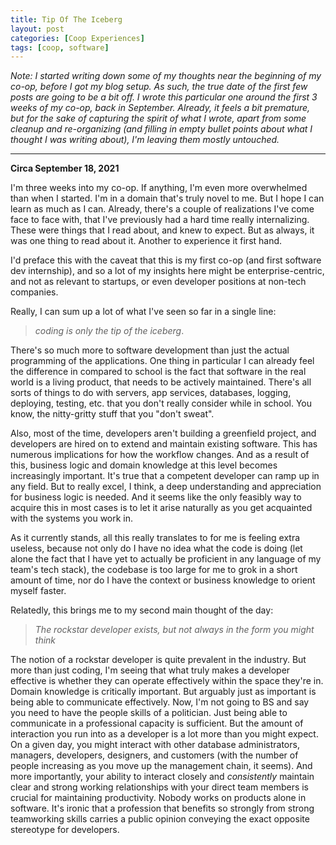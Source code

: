 ```yaml
---
title: Tip Of The Iceberg
layout: post
categories: [Coop Experiences]
tags: [coop, software]
---
```


*Note: I started writing down some of my thoughts near the beginning of my co-op, before I got my blog setup. As such, the true date of the first few posts are going to be a bit off. I wrote this particular one around the first 3 weeks of my co-op, back in September. Already, it feels a bit premature, but for the sake of capturing the spirit of what I wrote, apart from some cleanup and re-organizing (and filling in empty bullet points about what I thought I was writing about), I'm leaving them mostly untouched.*

-----
**Circa September 18, 2021**

I'm three weeks into my co-op. If anything, I'm even more overwhelmed than when I started. I'm in a domain that's truly novel to me. But I hope I can learn as much as I can. Already, there's a couple of realizations I've come face to face with, that I've previously had a hard time really internalizing. These were things that I read about, and knew to expect. But as always, it was one thing to read about it. Another to experience it first hand.

I'd preface this with the caveat that this is my first co-op (and first software dev internship), and so a lot of my insights here might be enterprise-centric, and not as relevant to startups, or even developer positions at non-tech companies.

Really, I can sum up a lot of what I've seen so far in a single line:

> *coding is only the tip of the iceberg*.

There's so much more to software development than just the actual programming of the applications. One thing in particular I can already feel the difference in compared to school is the fact that software in the real world is a living product, that needs to be actively maintained. There's all sorts of things to do with servers, app services, databases, logging, deploying, testing, etc. that you don't really consider while in school. You know, the nitty-gritty stuff that you "don't sweat".

Also, most of the time, developers aren't building a greenfield project, and developers are hired on to extend and maintain existing software. This has numerous implications for how the workflow changes. And as a result of this, business logic and domain knowledge at this level becomes increasingly important. It's true that a competent developer can ramp up in any field. But to really excel, I think, a deep understanding and appreciation for business logic is needed. And it seems like the only feasibly way to acquire this in most cases is to let it arise naturally as you get acquainted with the systems you work in.

As it currently stands, all this really translates to for me is feeling extra useless, because not only do I have no idea what the code is doing (let alone the fact that I have yet to actually be proficient in any language of my team's tech stack), the codebase is too large for me to grok in a short amount of time, nor do I have the context or business knowledge to orient myself faster.

Relatedly, this brings me to my second main thought of the day:
> *The rockstar developer exists, but not always in the form you might think*

The notion of a rockstar developer is quite prevalent in the industry. But more than just coding, I'm seeing that what truly makes a developer effective is whether they can operate effectively within the space they're in. Domain knowledge is critically important. But arguably just as important is being able to communicate effectively. Now, I'm not going to BS and say you need to have the people skills of a politician. Just being able to communicate in a professional capacity is sufficient. But the amount of interaction you run into as a developer is a lot more than you might expect. On a given day, you might interact with other database administrators, managers, developers, designers, and customers (with the number of people increasing as you move up the management chain, it seems). And more importantly, your ability to interact closely and *consistently* maintain clear and strong working relationships with your direct team members is crucial for maintaining productivity. Nobody works on products alone in software. It's ironic that a profession that benefits so strongly from strong teamworking skills carries a public opinion conveying the exact opposite stereotype for developers.
